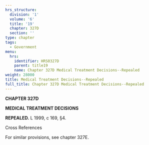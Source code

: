 ```yaml
---
hrs_structure:
  division: '1'
  volume: '6'
  title: '19'
  chapter: 327D
  section: ''
type: chapter
tags:
  - Government
menu:
  hrs:
    identifier: HRS0327D
    parent: title19
    name: Chapter 327D Medical Treatment Decisions--Repealed
weight: 28000
title: Medical Treatment Decisions--Repealed
full_title: Chapter 327D Medical Treatment Decisions--Repealed
---
```

**CHAPTER 327D**

**MEDICAL TREATMENT DECISIONS**

**REPEALED.** L 1999, c 169, §4.

Cross References

For similar provisions, see chapter 327E.